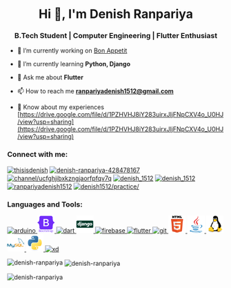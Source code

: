 <h1 align="center">Hi 👋, I'm Denish Ranpariya</h1>
<h3 align="center">B.Tech Student | Computer Engineering | Flutter Enthusiast</h3>

- 🔭 I’m currently working on [Bon Appetit](https://github.com/Denish-Ranpariya/bon_appetit)

- 🌱 I’m currently learning **Python, Django**

- 💬 Ask me about **Flutter**

- 📫 How to reach me **ranpariyadenish1512@gmail.com**

- 📄 Know about my experiences [https://drive.google.com/file/d/1PZHVHJ8iY283uirxJljFNpCXV4o_U0HJ/view?usp=sharing](https://drive.google.com/file/d/1PZHVHJ8iY283uirxJljFNpCXV4o_U0HJ/view?usp=sharing)

<h3 align="left">Connect with me:</h3>
<p align="left">
<a href="https://twitter.com/thisisdenish" target="_blank"><img align="center" src="https://cdn.jsdelivr.net/npm/simple-icons@3.0.1/icons/twitter.svg" alt="thisisdenish" height="30" width="40" /></a>
<a href="https://linkedin.com/in/denish-ranpariya-428478167" target="_blank"><img align="center" src="https://cdn.jsdelivr.net/npm/simple-icons@3.0.1/icons/linkedin.svg" alt="denish-ranpariya-428478167" height="30" width="40" /></a>
<a href="https://www.youtube.com/channel/UCfgHJIBxKZNgJAOrFPFqV7Q" target="_blank"><img align="center" src="https://cdn.jsdelivr.net/npm/simple-icons@3.0.1/icons/youtube.svg" alt="channel/ucfghjibxkzngjaorfpfqv7q" height="30" width="40" /></a>
<a href="https://www.codechef.com/users/denish_1512" target="_blank"><img align="center" src="https://cdn.jsdelivr.net/npm/simple-icons@3.1.0/icons/codechef.svg" alt="denish_1512" height="30" width="40" /></a>
<a href="https://www.hackerrank.com/denish_1512" target="_blank"><img align="center" src="https://cdn.jsdelivr.net/npm/simple-icons@3.0.1/icons/hackerrank.svg" alt="denish_1512" height="30" width="40" /></a>
<a href="https://www.leetcode.com/ranpariyadenish1512" target="_blank"><img align="center" src="https://cdn.jsdelivr.net/npm/simple-icons@3.0.1/icons/leetcode.svg" alt="ranpariyadenish1512" height="30" width="40" /></a>
<a href="https://auth.geeksforgeeks.org/user/denish1512/practice/" target="_blank"><img align="center" src="https://cdn.jsdelivr.net/npm/simple-icons@3.0.1/icons/geeksforgeeks.svg" alt="denish1512/practice/" height="30" width="40" /></a>
</p>

<h3 align="left">Languages and Tools:</h3>
<p align="left"> <a href="https://www.arduino.cc/" target="_blank"> <img src="https://cdn.worldvectorlogo.com/logos/arduino-1.svg" alt="arduino" width="40" height="40"/> </a> <a href="https://getbootstrap.com" target="_blank"> <img src="https://raw.githubusercontent.com/devicons/devicon/master/icons/bootstrap/bootstrap-plain-wordmark.svg" alt="bootstrap" width="40" height="40"/> </a> <a href="https://dart.dev" target="_blank"> <img src="https://www.vectorlogo.zone/logos/dartlang/dartlang-icon.svg" alt="dart" width="40" height="40"/> </a> <a href="https://www.djangoproject.com/" target="_blank"> <img src="https://raw.githubusercontent.com/devicons/devicon/master/icons/django/django-original.svg" alt="django" width="40" height="40"/> </a> <a href="https://firebase.google.com/" target="_blank"> <img src="https://www.vectorlogo.zone/logos/firebase/firebase-icon.svg" alt="firebase" width="40" height="40"/> </a> <a href="https://flutter.dev" target="_blank"> <img src="https://www.vectorlogo.zone/logos/flutterio/flutterio-icon.svg" alt="flutter" width="40" height="40"/> </a> <a href="https://git-scm.com/" target="_blank"> <img src="https://www.vectorlogo.zone/logos/git-scm/git-scm-icon.svg" alt="git" width="40" height="40"/> </a> <a href="https://www.w3.org/html/" target="_blank"> <img src="https://raw.githubusercontent.com/devicons/devicon/master/icons/html5/html5-original-wordmark.svg" alt="html5" width="40" height="40"/> </a> <a href="https://www.java.com" target="_blank"> <img src="https://raw.githubusercontent.com/devicons/devicon/master/icons/java/java-original.svg" alt="java" width="40" height="40"/> </a> <a href="https://www.linux.org/" target="_blank"> <img src="https://raw.githubusercontent.com/devicons/devicon/master/icons/linux/linux-original.svg" alt="linux" width="40" height="40"/> </a> <a href="https://www.mysql.com/" target="_blank"> <img src="https://raw.githubusercontent.com/devicons/devicon/master/icons/mysql/mysql-original-wordmark.svg" alt="mysql" width="40" height="40"/> </a> <a href="https://www.python.org" target="_blank"> <img src="https://raw.githubusercontent.com/devicons/devicon/master/icons/python/python-original.svg" alt="python" width="40" height="40"/> </a> <a href="https://www.adobe.com/products/xd.html" target="_blank"> <img src="https://cdn.worldvectorlogo.com/logos/adobe-xd.svg" alt="xd" width="40" height="40"/> </a> </p>

<p><img align="left" src="https://github-readme-stats.vercel.app/api/top-langs?username=denish-ranpariya&show_icons=true&locale=en&layout=compact" alt="denish-ranpariya" /></p>

<p>&nbsp;<img align="center" src="https://github-readme-stats.vercel.app/api?username=denish-ranpariya&show_icons=true&locale=en" alt="denish-ranpariya" /></p>

<p><img align="center" src="https://github-readme-streak-stats.herokuapp.com/?user=denish-ranpariya&" alt="denish-ranpariya" /></p>



